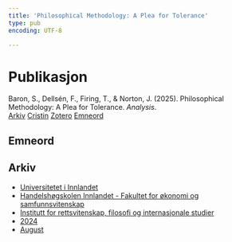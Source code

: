 ```yaml
---
title: 'Philosophical Methodology: A Plea for Tolerance'
type: pub
encoding: UTF-8

---
```

<h1>Publikasjon</h1>
<article id="csl-bib-container-MGWZ8DI5" class="csl-bib-container">
  <div class="csl-bib-body"> <div class="csl-entry">Baron, S., Dellsén, F., Firing, T., &#38; Norton, J. (2025). Philosophical Methodology: A Plea for Tolerance. <i>Analysis</i>.</div> </div>
  <div class="csl-bib-buttons">
    <a href="#taxonomy-article-MGWZ8DI5" alt="archive" class="csl-bib-button">Arkiv</a>
    <a href="https://app.cristin.no/results/show.jsf?id=2288052" alt="Cristin" class="csl-bib-button">Cristin</a>
    <a href="http://zotero.org/groups/5881554/items/MGWZ8DI5" alt="Zotero" class="csl-bib-button">Zotero</a>
    <a href="#keywords-article-MGWZ8DI5" alt="keywords" class="csl-bib-button">Emneord</a>
  </div>
  <div id="csl-bib-meta-container-MGWZ8DI5"></div>
</article>
<div id="csl-bib-meta-MGWZ8DI5" class="csl-bib-meta">
  <article id="keywords-article-MGWZ8DI5" class="keywords-article">
    <h1>Emneord</h1>
    
  </article>
  <article id="taxonomy-article-MGWZ8DI5" class="taxonomy-article">
    <h1>Arkiv</h1>
    <ul>
      <li>
        <a href="/nn/archive/?key=3DCRN523">Universitetet i Innlandet</a>
      </li>
      <li>
        <a href="/nn/archive/?key=DU8Q9LN9">Handelshøgskolen Innlandet - Fakultet for økonomi og samfunnsvitenskap</a>
      </li>
      <li>
        <a href="/nn/archive/?key=ITYAG68H">Institutt for rettsvitenskap, filosofi og internasjonale studier</a>
      </li>
      <li>
        <a href="/nn/archive/?key=KVIAK4ZQ">2024</a>
      </li>
      <li>
        <a href="/nn/archive/?key=5EH5YGWM">August</a>
      </li>
    </ul>
  </article>
</div>
